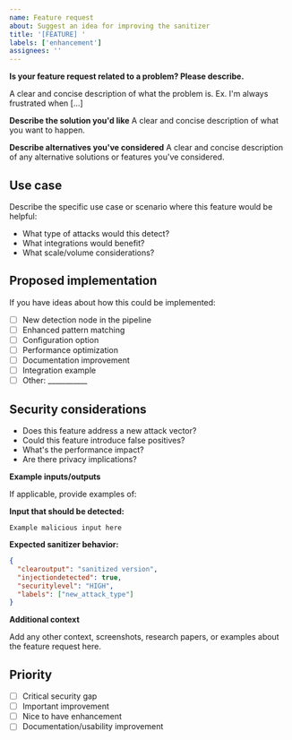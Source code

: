 ```yaml
---
name: Feature request
about: Suggest an idea for improving the sanitizer
title: '[FEATURE] '
labels: ['enhancement']
assignees: ''
---
```


**Is your feature request related to a problem? Please describe.**

A clear and concise description of what the problem is.
Ex. I'm always frustrated when [...]

**Describe the solution you'd like**
A clear and concise description of what you want to happen.

**Describe alternatives you've considered**
A clear and concise description of any alternative solutions or features you've considered.

## Use case

Describe the specific use case or scenario where this feature would be helpful:

- What type of attacks would this detect?
- What integrations would benefit?
- What scale/volume considerations?

## Proposed implementation

If you have ideas about how this could be implemented:

- [ ] New detection node in the pipeline
- [ ] Enhanced pattern matching
- [ ] Configuration option
- [ ] Performance optimization
- [ ] Documentation improvement
- [ ] Integration example
- [ ] Other: ___________

## Security considerations

- Does this feature address a new attack vector?
- Could this feature introduce false positives?
- What's the performance impact?
- Are there privacy implications?

**Example inputs/outputs**

If applicable, provide examples of:

**Input that should be detected:**

```text
Example malicious input here
```

**Expected sanitizer behavior:**

```json
{
  "clearoutput": "sanitized version",
  "injectiondetected": true,
  "securitylevel": "HIGH",
  "labels": ["new_attack_type"]
}
```

**Additional context**

Add any other context, screenshots, research papers, or examples about
the feature request here.

## Priority

- [ ] Critical security gap
- [ ] Important improvement
- [ ] Nice to have enhancement
- [ ] Documentation/usability improvement
